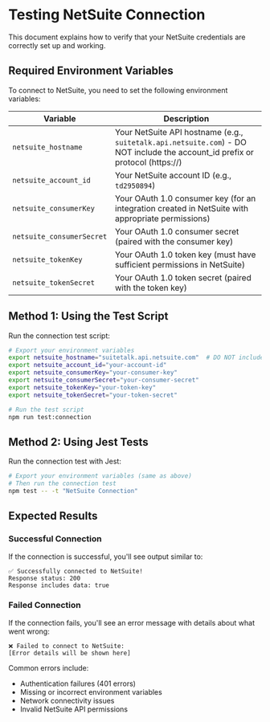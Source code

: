 # Testing NetSuite Connection

This document explains how to verify that your NetSuite credentials are correctly set up and working.

## Required Environment Variables

To connect to NetSuite, you need to set the following environment variables:

| Variable | Description |
|----------|-------------|
| `netsuite_hostname` | Your NetSuite API hostname (e.g., `suitetalk.api.netsuite.com`) - DO NOT include the account_id prefix or protocol (https://) |
| `netsuite_account_id` | Your NetSuite account ID (e.g., `td2950894`) |
| `netsuite_consumerKey` | Your OAuth 1.0 consumer key (for an integration created in NetSuite with appropriate permissions) |
| `netsuite_consumerSecret` | Your OAuth 1.0 consumer secret (paired with the consumer key) |
| `netsuite_tokenKey` | Your OAuth 1.0 token key (must have sufficient permissions in NetSuite) |
| `netsuite_tokenSecret` | Your OAuth 1.0 token secret (paired with the token key) |

## Method 1: Using the Test Script

Run the connection test script:

```bash
# Export your environment variables
export netsuite_hostname="suitetalk.api.netsuite.com"  # DO NOT include account_id prefix
export netsuite_account_id="your-account-id"
export netsuite_consumerKey="your-consumer-key"
export netsuite_consumerSecret="your-consumer-secret"
export netsuite_tokenKey="your-token-key"
export netsuite_tokenSecret="your-token-secret"

# Run the test script
npm run test:connection
```

## Method 2: Using Jest Tests

Run the connection test with Jest:

```bash
# Export your environment variables (same as above)
# Then run the connection test
npm test -- -t "NetSuite Connection"
```

## Expected Results

### Successful Connection

If the connection is successful, you'll see output similar to:

```
✅ Successfully connected to NetSuite!
Response status: 200
Response includes data: true
```

### Failed Connection

If the connection fails, you'll see an error message with details about what went wrong:

```
❌ Failed to connect to NetSuite:
[Error details will be shown here]
```

Common errors include:
- Authentication failures (401 errors)
- Missing or incorrect environment variables
- Network connectivity issues
- Invalid NetSuite API permissions
